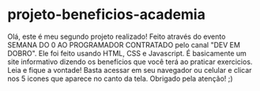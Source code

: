 # projeto-beneficios-academia
Olá, este é meu segundo projeto realizado! Feito através do evento SEMANA DO 0 AO PROGRAMADOR CONTRATADO pelo canal "DEV EM DOBRO".
Ele foi feito usando HTML, CSS e Javascript.
É basicamente um site informativo dizendo os benefícios que você terá ao praticar exercicios. Leia e fique a vontade! Basta acessar em seu navegador ou celular e clicar nos 5 icones que aparece no canto da tela. Obrigado pela atenção! ;)
